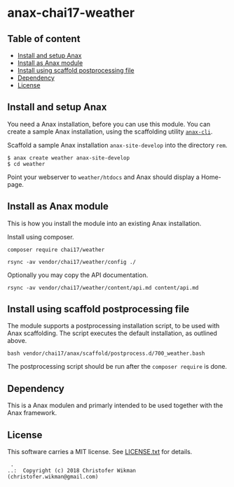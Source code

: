 anax-chai17-weather
==================================


Table of content
------------------------------------

* [Install and setup Anax](#Install-and-setup-Anax)
* [Install as Anax module](#Install-as-Anax-module)
* [Install using scaffold postprocessing file](#Install-using-scaffold-postprocessing-file)
* [Dependency](#Dependency)
* [License](#License)


Install and setup Anax
------------------------------------

You need a Anax installation, before you can use this module. You can create a sample Anax installation, using the scaffolding utility [`anax-cli`](https://github.com/canax/anax-cli).

Scaffold a sample Anax installation `anax-site-develop` into the directory `rem`.

```
$ anax create weather anax-site-develop
$ cd weather
```

Point your webserver to `weather/htdocs` and Anax should display a Home-page.



Install as Anax module
------------------------------------

This is how you install the module into an existing Anax installation.

Install using composer.

```
composer require chai17/weather
```

```
rsync -av vendor/chai17/weather/config ./
```

Optionally you may copy the API documentation.

```
rsync -av vendor/chai17/weather/content/api.md content/api.md
```




Install using scaffold postprocessing file
------------------------------------

The module supports a postprocessing installation script, to be used with Anax scaffolding. The script executes the default installation, as outlined above.

```text
bash vendor/chai17/anax/scaffold/postprocess.d/700_weather.bash
```

The postprocessing script should be run after the `composer require` is done.





Dependency
------------------

This is a Anax modulen and primarly intended to be used together with the Anax framework.



License
------------------

This software carries a MIT license. See [LICENSE.txt](LICENSE.txt) for details.



```
 .  
..:  Copyright (c) 2018 Christofer Wikman (christofer.wikman@gmail.com)
```
